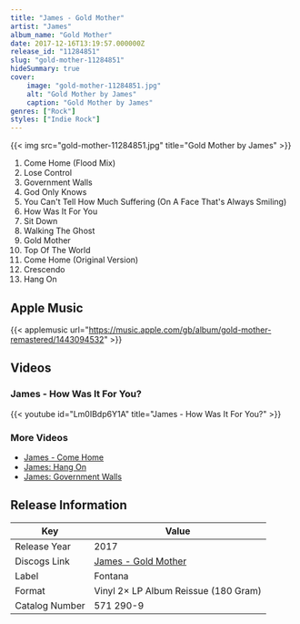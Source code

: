 ```yaml
---
title: "James - Gold Mother"
artist: "James"
album_name: "Gold Mother"
date: 2017-12-16T13:19:57.000000Z
release_id: "11284851"
slug: "gold-mother-11284851"
hideSummary: true
cover:
    image: "gold-mother-11284851.jpg"
    alt: "Gold Mother by James"
    caption: "Gold Mother by James"
genres: ["Rock"]
styles: ["Indie Rock"]
---
```


{{< img src="gold-mother-11284851.jpg" title="Gold Mother by James" >}}

<!-- section break -->

1. Come Home (Flood Mix)
2. Lose Control
3. Government Walls
4. God Only Knows
5. You Can't Tell How Much Suffering (On A Face That's Always Smiling)
6. How Was It For You
7. Sit Down
8. Walking The Ghost
9. Gold Mother
10. Top Of The World
11. Come Home (Original Version)
12. Crescendo
13. Hang On

<!-- section break -->




## Apple Music
{{< applemusic url="https://music.apple.com/gb/album/gold-mother-remastered/1443094532" >}}





## Videos
### James - How Was It For You?
{{< youtube id="Lm0IBdp6Y1A" title="James - How Was It For You?" >}}<br>

### More Videos

- [James - Come Home](https://www.youtube.com/watch?v=xWd9mqC80BU)
- [James: Hang On](https://www.youtube.com/watch?v=YCOD4BLwZU0)
- [James: Government Walls](https://www.youtube.com/watch?v=p5s9O6qKLLs)


## Release Information
|  Key           | Value                                                |
| ---------------| ---------------------------------------------------- |
| Release Year   | 2017                                   |
| Discogs Link   | [James - Gold Mother](https://www.discogs.com/release/11284851-James-Gold-Mother) |
| Label          | Fontana |
| Format         | Vinyl 2× LP Album Reissue (180 Gram) |
| Catalog Number | 571 290-9 |
